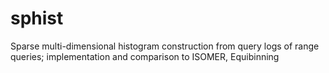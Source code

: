 sphist
======

Sparse multi-dimensional histogram construction from query logs of range queries; implementation and comparison to ISOMER, Equibinning
